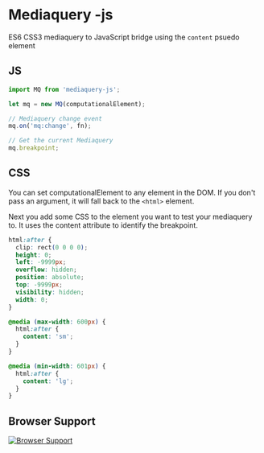 # Mediaquery -js

ES6 CSS3 mediaquery to JavaScript bridge using the ```content``` psuedo element

## JS


```js
import MQ from 'mediaquery-js';

let mq = new MQ(computationalElement);

// Mediaquery change event
mq.on('mq:change', fn);

// Get the current Mediaquery
mq.breakpoint;

```

## CSS

You can set computationalElement to any element in the DOM.
If you don't pass an argument, it will fall back to the ```<html>``` element.

Next you add some CSS to the element you want to test your mediaquery to.
It uses the content attribute to identify the breakpoint.

```css
html:after {
  clip: rect(0 0 0 0);
  height: 0;
  left: -9999px;
  overflow: hidden;
  position: absolute;
  top: -9999px;
  visibility: hidden;
  width: 0;
}

@media (max-width: 600px) {
  html:after {
    content: 'sm';
  }
}

@media (min-width: 601px) {
  html:after {
    content: 'lg';
  }
}
```

## Browser Support

[![Browser Support](http://ci.testling.com/ehtb/resize.png)](http://ci.testling.com/ehtb/resize)

